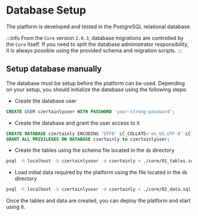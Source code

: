 # Database Setup

The platform is developed and tested in the PostgreSQL relational database.

:::info
From the `Core` version `2.0.3`, database migrations are controlled by the `Core` itself. If you need to split the database administrator responsibility, it is always possible using the provided schema and migration scripts.
:::

## Setup database manually

The database must be setup before the platform can be used. Depending on your setup, you should initialize the database using the following steps:

- Create the database user
```sql
CREATE USER czertainlyuser WITH PASSWORD 'your-strong-password';
```

- Create the database and grant the user access to it
```sql
CREATE DATABASE czertainly ENCODING 'UTF8' LC_COLLATE='en_US.UTF-8' LC_CTYPE='en_US.UTF-8' TEMPLATE=template0;
GRANT ALL PRIVILEGES ON DATABASE czertainly to czertainlyuser;
```

- Create the tables using the schema file located in the `db` directory
```bash
psql -h localhost -U czertainlyuser -d czertainly < ./core/01_tables.sql
```

- Load initial data required by the platform using the file located in the `db` directory
```bash
psql -h localhost -U czertainlyuser -d czertainly < ./core/02_data.sql
```

Once the tables and data are created, you can deploy the platform and start using it.
